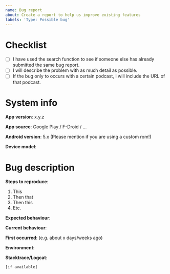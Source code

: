 ```yaml
---
name: Bug report
about: Create a report to help us improve existing features
labels: 'Type: Possible bug'
---
```


# Checklist
<!-- Place an x in the boxes to tick them: [x] -->

- [ ] I have used the search function to see if someone else has already submitted the same bug report.
- [ ] I will describe the problem with as much detail as possible.
- [ ] If the bug only to occurs with a certain podcast, I will include the URL of that podcast.

# System info
<!-- The following information is very important to fill out because some bugs may only occur on certain devices or versions of Android. -->

**App version**: x.y.z
<!-- The latest version may be different depending on your device. You can find the version in AntennaPod's settings. -->

**App source**: Google Play / F-Droid / ...
<!-- Please delete irrelevant answer or fill in the blank -->

**Android version**: 5.x (Please mention if you are using a custom rom!)

**Device model**:

# Bug description

**Steps to reproduce**:
1. This
2. Then that
3. Then this
4. Etc.

**Expected behaviour**:
<!-- After following the steps, what did you think AntennaPod would do? -->

**Current behaviour**:
<!-- What did AntennaPod do instead? Screenshots might help. Usually, you can take a screenshot of your smartphone by pressing *Power* + *Volume down* for a few seconds. -->

**First occurred**: (e.g. about x days/weeks ago)

**Environment**:
<!-- Settings you have changed (e.g. Auto Download, changed media player). "Unusual" devices you use (e.g. Bluetooth headphones). -->

**Stacktrace/Logcat**:
<!-- If you are experiencing a crash, including the stacktrace will likely get it fixed sooner. AntennaPod has an `export logs` feature for this. -->
```
[if available]
```
